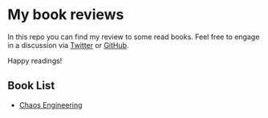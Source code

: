 # My book reviews

In this repo you can find my review to some read books. Feel free to engage in a discussion via [Twitter](https://twitter.com/joaoasrosa) or [GitHub](https://github.com/joaoasrosa/books/issues/new).

Happy readings!

## Book List

* [Chaos Engineering](https://github.com/joaoasrosa/books/blob/master/books/Chaos-Engineering.md)